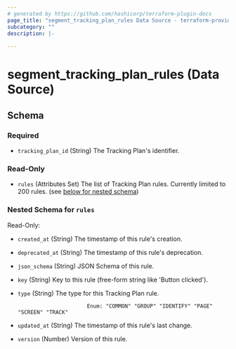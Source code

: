 ```yaml
---
# generated by https://github.com/hashicorp/terraform-plugin-docs
page_title: "segment_tracking_plan_rules Data Source - terraform-provider-segment"
subcategory: ""
description: |-
  
---
```


# segment_tracking_plan_rules (Data Source)





<!-- schema generated by tfplugindocs -->
## Schema

### Required

- `tracking_plan_id` (String) The Tracking Plan's identifier.

### Read-Only

- `rules` (Attributes Set) The list of Tracking Plan rules. Currently limited to 200 rules. (see [below for nested schema](#nestedatt--rules))

<a id="nestedatt--rules"></a>
### Nested Schema for `rules`

Read-Only:

- `created_at` (String) The timestamp of this rule's creation.
- `deprecated_at` (String) The timestamp of this rule's deprecation.
- `json_schema` (String) JSON Schema of this rule.
- `key` (String) Key to this rule (free-form string like 'Button clicked').
- `type` (String) The type for this Tracking Plan rule.

							Enum: "COMMON" "GROUP" "IDENTIFY" "PAGE" "SCREEN" "TRACK"
- `updated_at` (String) The timestamp of this rule's last change.
- `version` (Number) Version of this rule.
